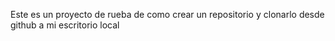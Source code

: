Este es un proyecto de rueba de como crear un repositorio y clonarlo desde github a mi escritorio local